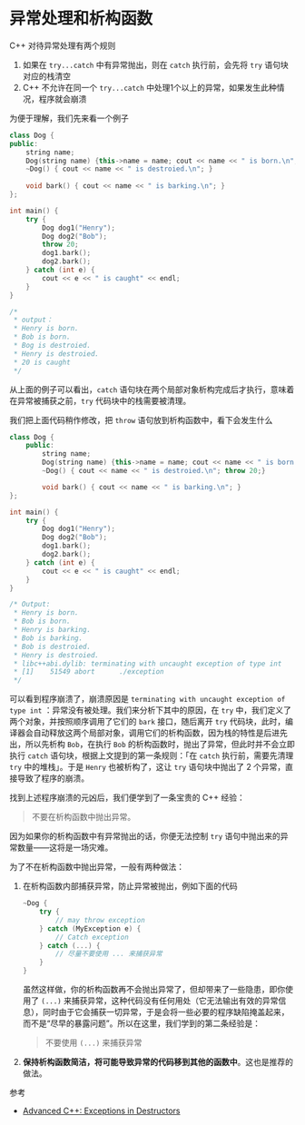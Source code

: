 # 异常处理和析构函数

C++ 对待异常处理有两个规则

1. 如果在 `try...catch` 中有异常抛出，则在 `catch`  执行前，会先将 `try` 语句块对应的栈清空
2. C++ 不允许在同一个 `try...catch` 中处理1个以上的异常，如果发生此种情况，程序就会崩溃

为便于理解，我们先来看一个例子

```c++
class Dog {
public:
	string name;
	Dog(string name) {this->name = name; cout << name << " is born.\n"; }
    ~Dog() { cout << name << " is destroied.\n"; }
    
    void bark() { cout << name << " is barking.\n"; }
};

int main() {
    try {
        Dog dog1("Henry");
        Dog dog2("Bob");
        throw 20;
        dog1.bark();
        dog2.bark();
    } catch (int e) {
        cout << e << " is caught" << endl;
    }
}

/*
 * output：
 * Henry is born.
 * Bob is born.
 * Bog is destroied.
 * Henry is destroied.
 * 20 is caught
 */
```

从上面的例子可以看出，`catch` 语句块在两个局部对象析构完成后才执行，意味着在异常被捕获之前，`try` 代码块中的栈需要被清理。

我们把上面代码稍作修改，把 `throw` 语句放到析构函数中，看下会发生什么

```c++
class Dog {
    public:
        string name;
        Dog(string name) {this->name = name; cout << name << " is born.\n"; }
        ~Dog() { cout << name << " is destroied.\n"; throw 20;}

        void bark() { cout << name << " is barking.\n"; }
};

int main() {
    try {
        Dog dog1("Henry");
        Dog dog2("Bob");
        dog1.bark();
        dog2.bark();
    } catch (int e) {
        cout << e << " is caught" << endl;
    }
}

/* Output: 
 * Henry is born.
 * Bob is born.
 * Henry is barking.
 * Bob is barking.
 * Bob is destroied.
 * Henry is destroied.
 * libc++abi.dylib: terminating with uncaught exception of type int
 * [1]    51549 abort      ./exception
 */
```

可以看到程序崩溃了，崩溃原因是 `terminating with uncaught exception of type int` ：异常没有被处理。我们来分析下其中的原因，在 `try` 中，我们定义了两个对象，并按照顺序调用了它们的 `bark` 接口，随后离开 `try` 代码块，此时，编译器会自动释放这两个局部对象，调用它们的析构函数，因为栈的特性是后进先出，所以先析构 `Bob`，在执行 `Bob` 的析构函数时，抛出了异常，但此时并不会立即执行 `catch` 语句块，根据上文提到的第一条规则：「在 `catch` 执行前，需要先清理 `try` 中的堆栈」。于是 `Henry` 也被析构了，这让 `try` 语句块中抛出了 2 个异常，直接导致了程序的崩溃。

找到上述程序崩溃的元凶后，我们便学到了一条宝贵的 C++ 经验：

> 不要在析构函数中抛出异常。

因为如果你的析构函数中有异常抛出的话，你便无法控制 `try` 语句中抛出来的异常数量——这将是一场灾难。

为了不在析构函数中抛出异常，一般有两种做法：

1. 在析构函数内部捕获异常，防止异常被抛出，例如下面的代码

   ```c++
   ~Dog {
       try {
           // may throw exception
       } catch (MyException e) {
           // Catch exception
       } catch (...) {
           // 尽量不要使用 ... 来捕获异常
       }
   }
   ```

   虽然这样做，你的析构函数再不会抛出异常了，但却带来了一些隐患，即你使用了 `(...)` 来捕获异常，这种代码没有任何用处（它无法输出有效的异常信息），同时由于它会捕获一切异常，于是会将一些必要的程序缺陷掩盖起来，而不是“尽早的暴露问题”。所以在这里，我们学到的第二条经验是：

   > 不要使用 `(...)` 来捕获异常

2. **保持析构函数简洁，将可能导致异常的代码移到其他的函数中**。这也是推荐的做法。



参考

* [Advanced C++: Exceptions in Destructors](https://www.youtube.com/watch?v=LQMYwvM8RF8&t=14s)
